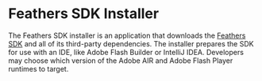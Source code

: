 # Feathers SDK Installer

The Feathers SDK installer is an application that downloads the [Feathers SDK](http://feathersui.com/sdk/) and all of its third-party dependencies. The installer prepares the SDK for use with an IDE, like Adobe Flash Builder or IntelliJ IDEA. Developers may choose which version of the Adobe AIR and Adobe Flash Player runtimes to target.